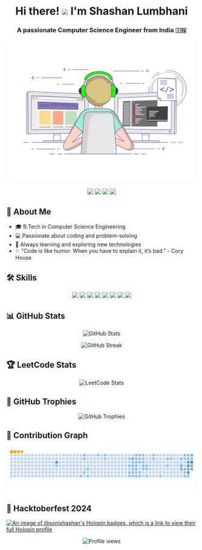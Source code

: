 <h1 align="center">
  Hi there! <img src="https://media1.giphy.com/media/v1.Y2lkPTc5MGI3NjExaXpweWo3N3Y0NmZlY3VydGFwa3Q0Zml6aW5ocXRheGpyMm94dW9idSZlcD12MV9pbnRlcm5hbF9naWZfYnlfaWQmY3Q9Zw/du3J3cXyzhj75IOgvA/giphy.webp" width="30"> I'm Shashan Lumbhani
</h1>

<h3 align="center">
  A passionate Computer Science Engineer from India 🇮🇳
</h3>

<p align="center">
  <img src="https://github.com/soni-shashan/soni-shashan/blob/main/.github/programmer.gif" alt="Programmer GIF" width="500">
</p>

<p align="center">
  <a href="https://linkedin.com/in/shashan-lumbhani"><img src="https://img.shields.io/badge/-LinkedIn-0077B5?style=flat&logo=Linkedin&logoColor=white"/></a>
  <a href="https://instagram.com/mr.shashan_official"><img src="https://img.shields.io/badge/-Instagram-E4405F?style=flat&logo=Instagram&logoColor=white"/></a>
  <a href="https://www.leetcode.com/soni-shashan"><img src="https://img.shields.io/badge/leetcode-180+-green?color=green&logo=leetcode"/></a>
  <a href="mailto:mr.shashansoni@gmail.com"><img src="https://img.shields.io/badge/-Email-D14836?style=flat&logo=Gmail&logoColor=white"/></a>
</p>

## 🚀 About Me

- 🎓 B.Tech in Computer Science Engineering
- 💻 Passionate about coding and problem-solving
- 🌱 Always learning and exploring new technologies
- ✨ "Code is like humor. When you have to explain it, it’s bad." - Cory House

## 🛠 Skills
<p align="center">
  <img src="https://img.shields.io/badge/-C++-00599C?style=flat&logo=c%2B%2B&logoColor=white"/>
  <img src="https://img.shields.io/badge/-Java-007396?style=flat&logo=Java&logoColor=white"/>
  <img src="https://img.shields.io/badge/-Python-3776AB?style=flat&logo=python&logoColor=white"/>
  <img src="https://img.shields.io/badge/-JavaScript-F7DF1E?style=flat&logo=javascript&logoColor=black"/>
  <img src="https://img.shields.io/badge/-HTML5-E34F26?style=flat&logo=html5&logoColor=white"/>
  <img src="https://img.shields.io/badge/-CSS3-1572B6?style=flat&logo=css3&logoColor=white"/>
  <img src="https://img.shields.io/badge/-Git-F05032?style=flat&logo=git&logoColor=white"/>
  <img src="https://img.shields.io/badge/-Linux-FCC624?style=flat&logo=linux&logoColor=black"/>
</p>


## 📊 GitHub Stats

<p align="center">
  <img src="https://github-readme-stats.vercel.app/api?username=soni-shashan&show_icons=true&theme=radical" alt="GitHub Stats" />
</p>

<p align="center">
  <img src="https://github-readme-streak-stats.herokuapp.com/?user=soni-shashan&theme=radical" alt="GitHub Streak" />
</p>

## 🏆 LeetCode Stats

<p align="center">
  <img src="https://leetcard.jacoblin.cool/soni-shashan?theme=dark&font=Noto%20Sans" alt="LeetCode Stats" />
</p>

## 🌟 GitHub Trophies

<p align="center">
  <img src="https://github-profile-trophy.vercel.app/?username=soni-shashan&theme=darkhub&column=7" alt="GitHub Trophies" />
</p>

## 🐍 Contribution Graph

![GitHub Contributions](https://github.com/soni-shashan/soni-shashan/blob/main/.github/ocean.gif) 

## 🚀 Hacktoberfest 2024
[![An image of @sonishashan's Holopin badges, which is a link to view their full Holopin profile](https://holopin.me/sonishashan)](https://holopin.io/@sonishashan)

<p align="center">
  <img src="https://komarev.com/ghpvc/?username=soni-shashan&label=Profile%20views&color=0e75b6&style=flat" alt="Profile views" />
</p>
